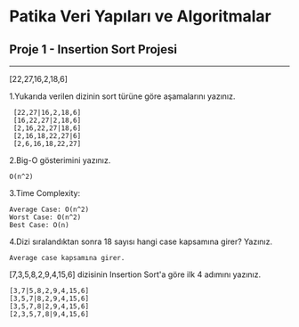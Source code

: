 # Patika Veri Yapıları ve Algoritmalar
## Proje 1 - Insertion Sort Projesi
---

[22,27,16,2,18,6]

1.Yukarıda verilen dizinin sort türüne göre aşamalarını yazınız.

```
 [22,27|16,2,18,6]
 [16,22,27|2,18,6]
 [2,16,22,27|18,6]
 [2,16,18,22,27|6]
 [2,6,16,18,22,27]
 ```

2.Big-O gösterimini yazınız.

```
O(n^2)
```

3.Time Complexity: 

```
Average Case: O(n^2)
Worst Case: O(n^2)
Best Case: O(n)
```
4.Dizi sıralandıktan sonra 18 sayısı hangi case kapsamına girer? Yazınız.

```
Average case kapsamına girer. 
```


[7,3,5,8,2,9,4,15,6] dizisinin Insertion Sort'a göre ilk 4 adımını yazınız.
```
[3,7|5,8,2,9,4,15,6]
[3,5,7|8,2,9,4,15,6]
[3,5,7,8|2,9,4,15,6]
[2,3,5,7,8|9,4,15,6]
```

